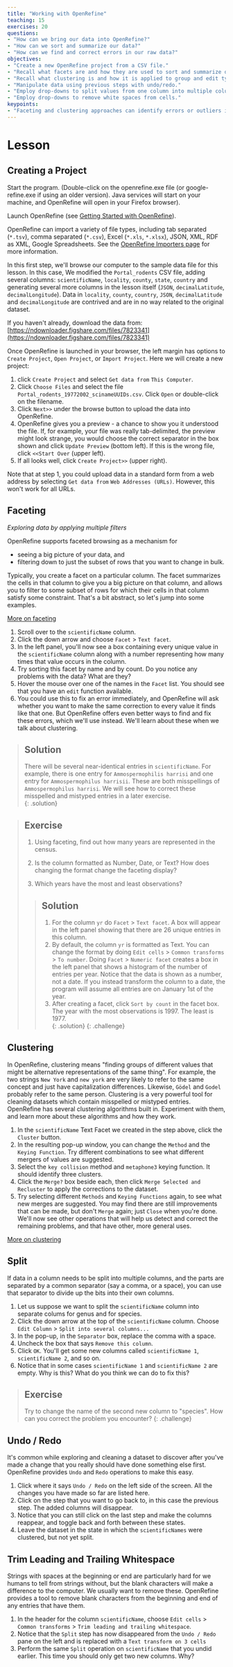 ```yaml
---
title: "Working with OpenRefine"
teaching: 15
exercises: 20
questions:
- "How can we bring our data into OpenRefine?"
- "How can we sort and summarize our data?"
- "How can we find and correct errors in our raw data?"
objectives:
- "Create a new OpenRefine project from a CSV file."
- "Recall what facets are and how they are used to sort and summarize data."
- "Recall what clustering is and how it is applied to group and edit typos."
- "Manipulate data using previous steps with undo/redo."
- "Employ drop-downs to split values from one column into multiple columns."
- "Employ drop-downs to remove white spaces from cells."
keypoints:
- "Faceting and clustering approaches can identify errors or outliers in data."
---
```


# Lesson

## Creating a Project


Start the program. (Double-click on the openrefine.exe file (or google-refine.exe if using an older version). Java services will start on your machine, and OpenRefine will open in your Firefox browser).

Launch OpenRefine (see [Getting Started with OpenRefine](http://www.datacarpentry.org/OpenRefine-ecology-lesson/00-getting-started/)).

OpenRefine can import a variety of file types, including tab separated (`*.tsv`), comma separated (`*.csv`), Excel (`*.xls`, `*.xlsx`), JSON, XML, RDF as XML, Google Spreadsheets. See the [OpenRefine Importers page](https://github.com/OpenRefine/OpenRefine/wiki/Importers) for more information.

In this first step, we'll browse our computer to the sample data file for this lesson. In this case, We modified the `Portal_rodents` CSV file, adding several columns: `scientificName`, `locality`, `county`, `state`, `country` and generating several more columns in the lesson itself (`JSON`, `decimalLatitude`, `decimalLongitude`). Data in `locality`, `county`, `country`, `JSON`, `decimalLatitude` and `decimalLongitude` are contrived and are in no way related to the original dataset. 

If you haven't already, download the data from:  
[https://ndownloader.figshare.com/files/7823341](https://ndownloader.figshare.com/files/7823341)

Once OpenRefine is launched in your browser, the left margin has options to `Create Project`, `Open Project`, or `Import Project`. Here we will create a new project:

1. click `Create Project` and select `Get data from` `This Computer`.  
2. Click `Choose Files` and select the file `Portal_rodents_19772002_scinameUUIDs.csv`. Click `Open` or double-click on the filename.
3. Click `Next>>` under the browse button to upload the data into OpenRefine.  
4. OpenRefine gives you a preview - a chance to show you it understood the file. If, for example, your file was really tab-delimited, the preview might look strange, you would choose the correct separator in the box shown and click `Update Preview` (bottom left). If this is the wrong file, click `<<Start Over` (upper left).  
5. If all looks well, click `Create Project>>` (upper right). 

Note that at step 1, you could upload data in a standard form from a web address by selecting `Get data from` `Web Addresses (URLs)`. However, this won't work for all URLs.

## Faceting

*Exploring data by applying multiple filters*

OpenRefine supports faceted browsing as a mechanism for

* seeing a big picture of your data, and
* filtering down to just the subset of rows that you want to change in bulk.

Typically, you create a facet on a particular column. The facet summarizes the cells in that column to give you a big picture on that column, and allows you to filter to some subset of rows for which their cells in that column satisfy some constraint. That's a bit abstract, so let's jump into some examples. 

[More on faceting](https://github.com/OpenRefine/OpenRefine/wiki/Faceting)

1. Scroll over to the `scientificName` column.
2. Click the down arrow and choose `Facet` > `Text facet`.
3. In the left panel, you'll now see a box containing every unique value in the `scientificName` column 
along with a number representing how many times that value occurs in the column.
4. Try sorting this facet by name and by count. Do you notice any problems with the data? What are they?
5. Hover the mouse over one of the names in the `Facet` list. You should see that you have an `edit` function available. 
6. You could use this to fix an error immediately, and OpenRefine will ask whether you want to make the same correction to every value it finds like that one. But OpenRefine offers even better ways to find and fix these errors, which we'll use instead. We'll learn about these when we talk about clustering.
> ## Solution
> There will be several near-identical entries in `scientificName`. For example, there is one entry for `Ammospermophilis harrisi` and
> one entry for `Ammospermophilus harrisii`. These are both misspellings of `Ammospermophilus harrisi`. We will see how to correct these 
> misspelled and mistyped entries in a later exercise.  
{: .solution}

> ## Exercise
>
> 1. Using faceting, find out how many years are represented in the census.  
>
> 2. Is the column formatted as Number, Date, or Text? How does changing the format change the faceting display?
>
> 3. Which years have the most and least observations?
> > ## Solution
> > 1. For the column `yr` do `Facet` > `Text facet`. A box will appear in the left panel showing that there are 26 unique entries in
> > this column.  
> > 2. By default, the column `yr` is formatted as Text. You can change the format by doing `Edit cells` > `Common transforms` > 
> > `To number`. Doing `Facet` > `Numeric facet` creates a box in the left panel that shows a histogram of the number of 
> > entries per year. Notice that the data is shown as a number, not a date. If you instead transform the column to a date, the 
> > program will assume all entries are on January 1st of the year.   
> > 3. After creating a facet, click `Sort by count` in the facet box. The year with the most observations is 1997. The least is 1977.   
> {: .solution}
{: .challenge}

## Clustering

In OpenRefine, clustering means "finding groups of different values that might be alternative representations of the same thing". For example, the two strings `New York` and `new york` are very likely to refer to the same concept and just have capitalization differences. Likewise, `Gödel` and `Godel` probably refer to the same person. Clustering is a very powerful tool for cleaning datasets which contain misspelled or mistyped entries. OpenRefine has several clustering algorithms built in. Experiment with them, and learn more about these algorithms and how they work. 

1. In the `scientificName` Text Facet we created in the step above, click the `Cluster` button.
2. In the resulting pop-up window, you can change the `Method` and the `Keying Function`. Try different combinations to 
 see what different mergers of values are suggested.
3. Select the `key collision` method and `metaphone3` keying function. It should identify three clusters. 
4. Click the `Merge?` box beside each, then click `Merge Selected and Recluster` to apply the corrections to the dataset.
4. Try selecting different `Methods` and `Keying Functions` again, to see what new merges are suggested. You may find there are 
 still improvements that can be made, but don't `Merge` again; just `Close` when you're done.  We'll now 
 see other operations that will help us detect and correct the remaining problems, and that have other, more general uses.

[More on clustering](https://github.com/OpenRefine/OpenRefine/wiki/Clustering-In-Depth)

## Split

If data in a column needs to be split into multiple columns, and the parts are separated by a common separator (say a comma, or a space), you can use that separator to divide up the bits into their own columns.

1. Let us suppose we want to split the `scientificName` column into separate colums for genus and for species. 
2. Click the down arrow at the top of the `scientificName` column. Choose `Edit Column` > `Split into several columns...`
3. In the pop-up, in the `Separator` box, replace the comma with a space.
4. Uncheck the box that says `Remove this column`.
5. Click `OK`. You'll get some new columns called `scientificName 1`, `scientificName 2`, and so on.
6. Notice that in some cases `scientificName 1` and `scientificName 2` are empty. Why is this? What do you think we 
can do to fix this?

> ## Exercise
>
> Try to change the name of the second new column to "species". How can you correct the problem you encounter?
{: .challenge}

## Undo / Redo

It's common while exploring and cleaning a dataset to discover after you've made a change that you really should have done something else first. OpenRefine provides `Undo` and `Redo` operations to make this easy.


1. Click where it says `Undo / Redo` on the left side of the screen. All the changes you have made so far are listed here.
2. Click on the step that you want to go back to, in this case the previous step. The added columns will disappear.
3. Notice that you can still click on the last step and make the columns reappear, and toggle back and forth between these states.
4. Leave the dataset in the state in which the `scientificNames` were clustered, but not yet split.

## Trim Leading and Trailing Whitespace

Strings with spaces at the beginning or end are particularly hard for we humans to tell from strings without, but the blank characters will make a difference to the computer. We usually want to remove these. OpenRefine provides a tool to remove blank characters from the beginning and end of any entries that have them.


1. In the header for the column `scientificName`, choose `Edit cells` > `Common transforms` > `Trim leading and trailing whitespace`.
2. Notice that the `Split` step has now disappeared from the `Undo / Redo` pane on the left and is replaced with a `Text transform on 3 cells`
3. Perform the same `Split` operation on `scientificName` that you undid earlier. This time you should only get two new columns. Why?


